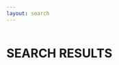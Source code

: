 ```yaml
---
layout: search
---
```


<div class="row search">
  <div class="row-container">
    <div class="col-xs-12 col-sm-12 col-md-12 col-lg-12 column">
        <h1>SEARCH RESULTS</h1>
        <script>
          (function() {
            
            window.__gcse = {
              callback: function() {
                $('input.q').val($('input.gsc-input').val());
              }
            };
          
            var cx = '005729231290321871364:pb-ym0dnvm4';
            var gcse = document.createElement('script');
            gcse.type = 'text/javascript';
            gcse.async = true;
            gcse.src = (document.location.protocol == 'https:' ? 'https:' : 'http:') +
                '//cse.google.com/cse.js?cx=' + cx;
            var s = document.getElementsByTagName('script')[0];
            s.parentNode.insertBefore(gcse, s);
          })();
        </script>
        <gcse:search></gcse:search>
    </div>
  </div>
</div>